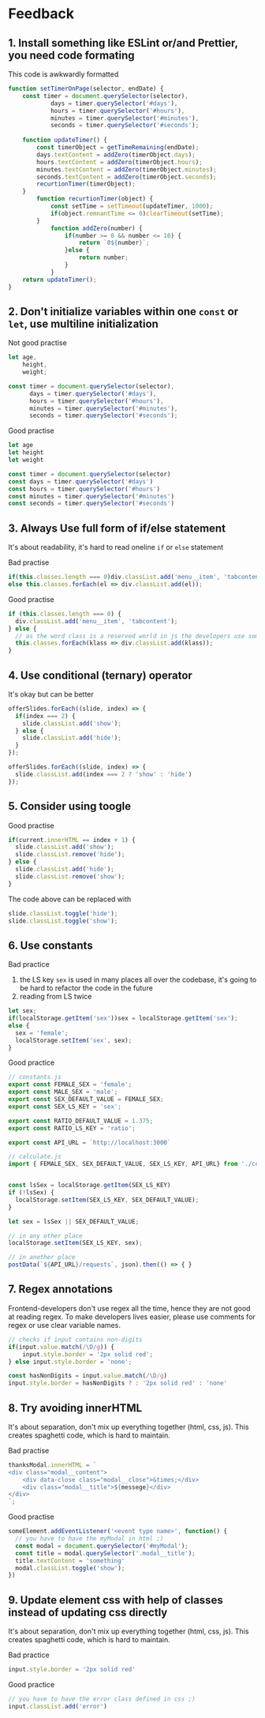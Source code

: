 # Feedback

## 1. Install something like ESLint or/and Prettier, you need code formating

This code is awkwardly formatted

```js
function setTimerOnPage(selector, endDate) {
    const timer = document.querySelector(selector),
            days = timer.querySelector('#days'),
            hours = timer.querySelector('#hours'),
            minutes = timer.querySelector('#minutes'),
            seconds = timer.querySelector('#seconds');
            
    function updateTimer() {
        const timerObject = getTimeRemaining(endDate);
        days.textContent = addZero(timerObject.days);
        hours.textContent = addZero(timerObject.hours);
        minutes.textContent = addZero(timerObject.minutes);
        seconds.textContent = addZero(timerObject.seconds);
        recurtionTimer(timerObject);
    }
        function recurtionTimer(object) {
            const setTime = setTimeout(updateTimer, 1000);
            if(object.remnantTime <= 0)clearTimeout(setTime);
        }
            function addZero(number) {
                if(number >= 0 && number <= 10) {
                    return `0${number}`;
                }else {
                    return number;
                }
            }
    return updateTimer();
}
```

## 2. Don't initialize variables within one `const` or `let`, use multiline initialization

Not good practise

```js
let age,
    height,
    weight;

const timer = document.querySelector(selector),
      days = timer.querySelector('#days'),
      hours = timer.querySelector('#hours'),
      minutes = timer.querySelector('#minutes'),
      seconds = timer.querySelector('#seconds');

```

Good practise

```js
let age
let height
let weight

const timer = document.querySelector(selector)
const days = timer.querySelector('#days')
const hours = timer.querySelector('#hours')
const minutes = timer.querySelector('#minutes')
const seconds = timer.querySelector('#seconds')
```

## 3. Always Use full form of if/else statement

It's about readability, it's hard to read oneline `if` or `else` statement

Bad practise

```js
if(this.classes.length === 0)div.classList.add('menu__item', 'tabcontent');
else this.classes.forEach(el => div.classList.add(el));
```

Good practise

```js
if (this.classes.length === 0) {
  div.classList.add('menu__item', 'tabcontent');
} else {
  // as the word class is a reserved world in js the developers use something like klass clazz, c to create the variable class
  this.classes.forEach(klass => div.classList.add(klass));
}
```

## 4. Use conditional (ternary) operator

It's okay but can be better

```js
offerSlides.forEach((slide, index) => {
  if(index === 2) {
    slide.classList.add('show');
  } else {
    slide.classList.add('hide');
  }
});
```

```js
offerSlides.forEach((slide, index) => {
  slide.classList.add(index === 2 ? 'show' : 'hide')
});
```

## 5. Consider using toogle

Good practise

```js
if(current.innerHTML == index + 1) {
  slide.classList.add('show');
  slide.classList.remove('hide');
} else {
  slide.classList.add('hide');
  slide.classList.remove('show');
}
```

The code above can be replaced with

```js
slide.classList.toggle('hide');
slide.classList.toggle('show');
```

## 6. Use constants

Bad practice

1) the LS key `sex` is used in many places all over the codebase, it's going to be hard to refactor the code in the future
2) reading from LS twice

```js
let sex;
if(localStorage.getItem('sex'))sex = localStorage.getItem('sex');
else {
  sex = 'female';
  localStorage.setItem('sex', sex);
}
```

Good practice

```js
// constants.js
export const FEMALE_SEX = 'female';
export const MALE_SEX = 'male';
export const SEX_DEFAULT_VALUE = FEMALE_SEX;
export const SEX_LS_KEY = 'sex';

export const RATIO_DEFAULT_VALUE = 1.375;
export const RATIO_LS_KEY = 'ratio';

export const API_URL = `http://localhost:3000`

// calculate.js
import { FEMALE_SEX, SEX_DEFAULT_VALUE, SEX_LS_KEY, API_URL} from './constants';


const lsSex = localStorage.getItem(SEX_LS_KEY)
if (!lsSex) {
  localStorage.setItem(SEX_LS_KEY, SEX_DEFAULT_VALUE);
}

let sex = lsSex || SEX_DEFAULT_VALUE;

// in any other place
localStorage.setItem(SEX_LS_KEY, sex);

// in another place
postData(`${API_URL}/requests`, json).then(() => { }
```

## 7. Regex annotations

Frontend-developers don't use regex all the time, hence they are not good at reading regex. To make developers lives easier, please use comments for regex or use clear variable names.

```js
// checks if input contains non-digits
if(input.value.match(/\D/g)) {
    input.style.border = '2px solid red';
} else input.style.border = 'none';
```

```js
const hasNonDigits = input.value.match(/\D/g)
input.style.border = hasNonDigits ? : '2px solid red' : 'none'
```

## 8. Try avoiding innerHTML

It's about separation, don't mix up everything together (html, css, js). This creates spaghetti code, which is hard to maintain.

Bad practise

```js
thanksModal.innerHTML = `
<div class="modal__content">
    <div data-close class="modal__close">&times;</div>
    <div class="modal__title">${messege}</div>
</div>
`;
```

Good practise

```js
someElement.addEventListener('<event type name>', function() {
  // you have to have the myModal in html ;)
  const modal = document.querySelector('#myModal');
  const title = modal.querySelector('.modal__title');
  title.textContent = 'something'
  modal.classList.toggle('show');
})
```

## 9. Update element css with help of  classes instead of updating css directly

It's about separation, don't mix up everything together (html, css, js). This creates spaghetti code, which is hard to maintain.

Bad practice

```js
input.style.border = '2px solid red'
```

Good practice

```js
// you have to have the error class defined in css ;)
input.classList.add('error')
```

